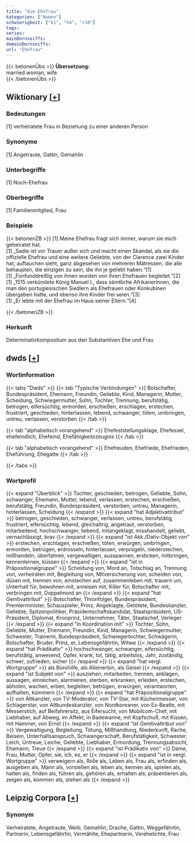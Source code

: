```yaml
---
title: "die Ehefrau"
kategorien: ["Nomen"]
schwierigkeit: ["k1", "h4", "r10"]
tags:
series:
mainDornseiffs:
domainDornseiffs:
url: "Ehefrau"
---
```


{{< betonenÜbs >}}
**Übersetzung:**  
married woman, wife  
{{< /betonenÜbs >}}

## Wiktionary [[+](https://de.wiktionary.org/wiki/Ehefrau)]

### Bedeutungen
[1] verheiratete Frau in Beziehung zu einer anderen Person  

### Synonyme
[1] Angetraute, Gattin, Gemahlin  

### Unterbegriffe
[1] Noch-Ehefrau  

### Oberbegriffe
[1] Familienmitglied, Frau  

### Beispiele
{{< betonenZB >}}
[1] Meine Ehefrau fragt sich immer, warum sie mich geheiratet hat.  
[1] „Sadie ist vor Trauer außer sich und macht einen Skandal, als sie die offizielle Ehefrau und eine weitere Geliebte, von der Clarence zwei Kinder hat, auftauchen sieht, ganz abgesehen von mehreren Mätressen, die alle behaupten, die einzigen zu sein, die ihn je geliebt haben.“[1]  
[1] „Fünfunddreißig von ihnen wurden von ihren Ehefrauen begleitet.“[2]  
[1] „1515 verkündete König Manuel I., dass sämtliche Afrikanerinnen, die man den portugiesischen Siedlern als Ehefrauen oder Konkubinen übergeben hatte, und ebenso ihre Kinder frei seien.“[3]  
[1] „Er lebte mit der Ehefrau im Haus seiner Eltern.“[4]  

{{< /betonenZB >}}
### Herkunft
Determinativkompositum aus den Substantiven Ehe und Frau  



## dwds [[+](https://www.dwds.de/wb/Ehefrau)]

### Wortinformation
{{< tabs "Dwds" >}}
{{< tab "Typische Verbindungen" >}}
Botschafter, Bundespräsident, Ehemann, Freundin, Geliebte, Kind, Managerin, Mutter, Scheidung, Schwiegermutter, Sohn, Tochter, Trennung, berufstätig, betrogen, eifersüchtig, ermorden, erschießen, erschlagen, erstechen, frustriert, geschieden, hinterlassen, lebend, schwanger, töten, umbringen, untreu, verlassen, verstorben
{{< /tab >}}

{{< tab "alphabetisch vorangehend" >}}
Ehefeststellungsklage, Ehefessel, ehefeindlich, Ehefeind, Ehefähigkeitszeugnis
{{< /tab >}}

{{< tab "alphabetisch vorangehend" >}}
Ehefreuden, Ehefriede, Ehefrieden, Eheführung, Ehegatte
{{< /tab >}}

{{< /tabs >}}

### Wortprofil
{{< expand "Überblick" >}} Tochter, geschieden, betrogen, Geliebte, Sohn, schwanger, Ehemann, Mutter, lebend, verlassen, erstechen, erschießen, berufstätig, Freundin, Bundespräsident, verstorben, untreu, Managerin, hinterlassen, Scheidung {{< /expand >}}
{{< expand "hat Adjektivattribut" >}} betrogen, geschieden, schwanger, verlassen, untreu, berufstätig, frustriert, eifersüchtig, lebend, gleichaltrig, angetraut, verstorben, mitarbeitend, hochschwanger, liebend, mitangeklagt, misshandelt, geliebt, vernachlässigt, brav {{< /expand >}}
{{< expand "ist Akk./Dativ-Objekt von" >}} erstechen, erschlagen, erschießen, töten, erwürgen, umbringen, ermorden, betrügen, erdrosseln, hinterlassen, verprügeln, niederstechen, mißhandeln, überfahren, vergewaltigen, ausspannen, ersticken, mitbringen, kennenlernen, küssen {{< /expand >}}
{{< expand "ist in Präpositionalgruppe" >}} Scheidung von, Mord an, Totschlag an, Trennung von, verheiraten mit, Begleitung von, Mitversicherung von, scheiden von, düsen mit, trennen von, einstechen auf, zusammenleben mit, trauern um, Unterhalt für, bewohnen mit, anreisen mit, Killer für, Botschafter mit, verbringen mit, Doppelmord an {{< /expand >}}
{{< expand "hat Genitivattribut" >}} Botschafter, Thronfolger, Bundespräsident, Premierminister, Schauspieler, Prinz, Angeklagte, Getötete, Bundeskanzler, Geliebte, Spitzenpolitiker, Präsidentschaftskandidat, Staatspräsident, US-Präsident, Diplomat, Kronprinz, Unternehmer, Täter, Staatschef, Verleger {{< /expand >}}
{{< expand "in Koordination mit" >}} Tochter, Sohn, Geliebte, Mutter, Ehemann, Freundin, Kind, Managerin, Schwiegermutter, Schwester, Trainerin, Bundespräsident, Schwiegertochter, Schwägerin, Botschafter, Bruder, Prinz, er, Lebensgefährtin, Witwe {{< /expand >}}
{{< expand "hat Prädikativ" >}} hochschwanger, schwanger, eifersüchtig, berufstätig, anwesend, Opfer, krank, tot, tätig, arbeitslos, Jahr, zuständig, schwer, zufrieden, sicher {{< /expand >}}
{{< expand "hat vergl. Wortgruppe" >}} als Bürohilfe, als Alleinerbin, als Geisel {{< /expand >}}
{{< expand "ist Subjekt von" >}} ausziehen, mitarbeiten, trennen, anklagen, aussagen, einreichen, alarmieren, sterben, erkranken, erleiden, erstechen, abholen, wachen, erben, begleiten, betrügen, erwürgen, verantworten, aufhalten, kümmern {{< /expand >}}
{{< expand "hat Präpositionalgruppe" >}} von Altkanzler, von TV-Moderator, von TV-Star, mit Küchenmesser, von Schlagerstar, von Altbundeskanzler, von Nordkoreaner, von Ex-Beatle, mit Messerstich, auf Beifahrersitz, aus Eifersucht, von Mobilcom-Chef, mit Liebhaber, auf Abweg, im Affekt, in Badewanne, mit Kopfschuß, mit Kissen, mit Hammer, von Ernst {{< /expand >}}
{{< expand "ist Genitivattribut von" >}} Vergewaltigung, Begleitung, Tötung, Mißhandlung, Niederkunft, Rache, Beisein, Unterhaltsanspruch, Schwangerschaft, Berufstätigkeit, Schwester, Leich, Untreue, Leiche, Geliebte, Liebhaber, Ermordung, Trennungsabsicht, Ehemann, Treue {{< /expand >}}
{{< expand "ist Prädikativ von" >}} Dame, Frau, Mutter, Opfer, sie, ich, es, er {{< /expand >}}
{{< expand "ist in vergl. Wortgruppe" >}} verweigern als, Rolle als, Leben als, Frau als, erfinden als, ausgeben als, Mann als, vorstellen als, leben als, kennen als, spielen als, halten als, finden als, führen als, gehören als, erhalten als, präsentieren als, zeigen als, kommen als, stehen als {{< /expand >}}

## Leipzig Corpora [[+](https://corpora.uni-leipzig.de/en/res?word=Ehefrau&corpusId=deu_newscrawl-public_2018)]


### Synonym
Verheiratete, Angetraute, Weib, Gemahlin, Drache, Gattin, Weggefährtin, Partnerin, Lebensgefährtin, Vermählte, Ehepartnerin, Verehelichte, Frau

